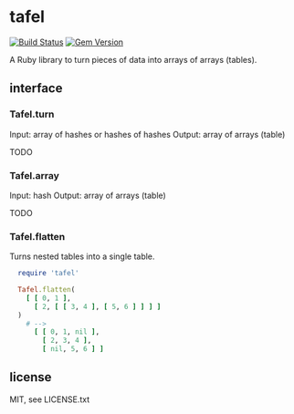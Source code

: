 
# tafel

[![Build Status](https://secure.travis-ci.org/jmettraux/tafel.svg)](http://travis-ci.org/jmettraux/tafel)
[![Gem Version](https://badge.fury.io/rb/tafel.svg)](http://badge.fury.io/rb/tafel)

A Ruby library to turn pieces of data into arrays of arrays (tables).

## interface

### Tafel.turn

Input: array of hashes or hashes of hashes
Output: array of arrays (table)

TODO

### Tafel.array

Input: hash
Output: array of arrays (table)

TODO

### Tafel.flatten

Turns nested tables into a single table.

```ruby
  require 'tafel'

  Tafel.flatten(
    [ [ 0, 1 ],
      [ 2, [ [ 3, 4 ], [ 5, 6 ] ] ] ]
  )
    # -->
      [ [ 0, 1, nil ],
        [ 2, 3, 4 ],
        [ nil, 5, 6 ] ]
```

## license

MIT, see LICENSE.txt

